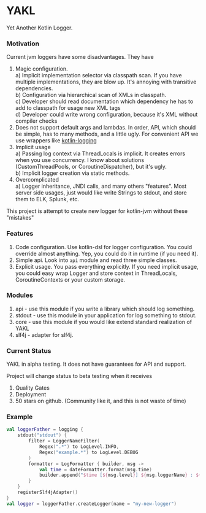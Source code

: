 # YAKL

Yet Another Kotlin Logger.

### Motivation

Current jvm loggers have some disadvantages. They have

1) Magic configuration.  
   a) Implicit implementation selector via classpath scan. If you have multiple implementations, they are blow up. It's
   annoying with transitive dependencies.  
   b) Configuration via hierarchical scan of XMLs in classpath.  
   c) Developer should read documentation which dependency he has to add to classpath for usage new XML tags  
   d) Developer could write wrong configuration, because it's XML without compiler checks
2) Does not support default args and lambdas. In order, API, which should be simple, has to many methods, and a little
   ugly. For convenient API we use wrappers like [kotlin-logging](https://github.com/MicroUtils/kotlin-logging)
3) Implicit usage  
   a) Passing log context via ThreadLocals is implicit. It creates errors when you use concurrency. I know about
   solutions (CustomThreadPools, or CoroutineDispatcher), but it's ugly.  
   b) Implicit logger creation via static methods.
4) Overcomplicated  
   a) Logger inheritance, JNDI calls, and many others "features". Most server side usages, just would like write Strings
   to stdout, and store them to ELK, Splunk, etc.

This project is attempt to create new logger for kotlin-jvm without these "mistakes"

### Features

1) Code configuration. Use kotlin-dsl for logger configuration. You could override almost anything. Yep, you could do it
   in runtime (if you need it).
2) Simple api. Look into ```api``` module and read three simple classes.
3) Explicit usage. You pass everything explicitly. If you need implicit usage, you could easy wrap Logger and store
   context in ThreadLocals, CoroutineContexts or your custom storage.

### Modules

1) api - use this module if you write a library which should log something.
2) stdout - use this module in your application for log something to stdout.
3) core - use this module if you would like extend standard realization of YAKL
4) slf4j - adapter for slf4j.

### Current Status

YAKL in alpha testing. It does not have guarantees for API and support.

Project will change status to beta testing when it receives

1) Quality Gates
2) Deployment
3) 50 stars on github. (Community like it, and this is not waste of time)

### Example

```kotlin
val loggerFather = logging {
    stdout("stdout") {
        filter = LoggerNameFilter(
            Regex(".*") to LogLevel.INFO,
            Regex("example.*") to LogLevel.DEBUG
        )
        formatter = LogFormatter { builder, msg ->
            val time = dateFormatter.format(msg.time)
            builder.append("$time [${msg.level}] ${msg.loggerName} : ${msg.content}")
        }
    }
    registerSlf4jAdapter()
}
val logger = loggerFather.createLogger(name = "my-new-logger")

```